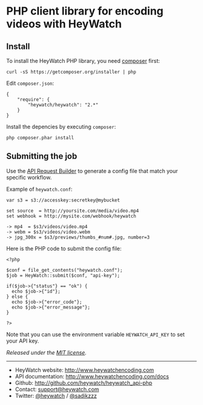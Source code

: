 # PHP client library for encoding videos with HeyWatch

## Install

To install the HeyWatch PHP library, you need [composer](http://getcomposer.org) first:

``` language-console
curl -sS https://getcomposer.org/installer | php
```

Edit `composer.json`:

```language-javascript
{
    "require": {
        "heywatch/heywatch": "2.*"
    }
}
```

Install the depencies by executing `composer`:

``` language-console
php composer.phar install
```

## Submitting the job

Use the [API Request Builder](https://app.heywatch.com/job/new) to generate a config file that match your specific workflow.

Example of `heywatch.conf`:

``` language-hw
var s3 = s3://accesskey:secretkey@mybucket

set source  = http://yoursite.com/media/video.mp4
set webhook = http://mysite.com/webhook/heywatch

-> mp4  = $s3/videos/video.mp4
-> webm = $s3/videos/video.webm
-> jpg_300x = $s3/previews/thumbs_#num#.jpg, number=3
```

Here is the PHP code to submit the config file:

``` language-php
<?php

$conf = file_get_contents("heywatch.conf");
$job = HeyWatch::submit($conf, "api-key");

if($job->{"status"} == "ok") {
  echo $job->{"id"};
} else {
  echo $job->{"error_code"};
  echo $job->{"error_message"};
}

?>
```

Note that you can use the environment variable `HEYWATCH_API_KEY` to set your API key.

*Released under the [MIT license](http://www.opensource.org/licenses/mit-license.php).*

---

* HeyWatch website: http://www.heywatchencoding.com
* API documentation: http://www.heywatchencoding.com/docs
* Github: http://github.com/heywatch/heywatch_api-php
* Contact: [support@heywatch.com](mailto:support@heywatch.com)
* Twitter: [@heywatch](http://twitter.com/heywatch) / [@sadikzzz](http://twitter.com/sadikzzz)